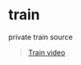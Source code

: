 # train

private train source

<blockquote class="imgur-embed-pub" lang="en" data-id="a/guXjb77"  ><a href="//imgur.com/a/guXjb77">Train video</a></blockquote>
